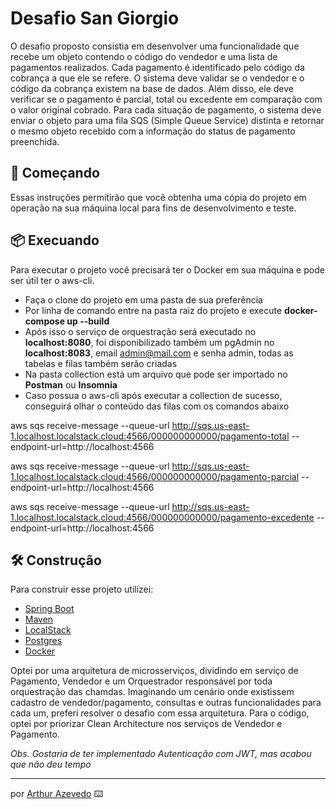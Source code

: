 # Desafio San Giorgio

O desafio proposto consistia em desenvolver uma funcionalidade que recebe um objeto contendo o código do vendedor e uma lista de pagamentos realizados. Cada pagamento é identificado pelo código da cobrança a que ele se refere. O sistema deve validar se o vendedor e o código da cobrança existem na base de dados. Além disso, ele deve verificar se o pagamento é parcial, total ou excedente em comparação com o valor original cobrado. Para cada situação de pagamento, o sistema deve enviar o objeto para uma fila SQS (Simple Queue Service) distinta e retornar o mesmo objeto recebido com a informação do status de pagamento preenchida.

## 🚀 Começando

Essas instruções permitirão que você obtenha uma cópia do projeto em operação na sua máquina local para fins de desenvolvimento e teste.

## 📦 Execuando

Para executar o projeto você precisará ter o Docker em sua máquina e pode ser útil ter o aws-cli.
 - Faça o clone do projeto em uma pasta de sua preferência
 - Por linha de comando entre na pasta raiz do projeto e execute <b>docker-compose up --build</b>
 - Após isso o serviço de orquestração será executado no <b>localhost:8080</b>, foi disponibilizado também um pgAdmin no <b>localhost:8083</b>, email admin@mail.com e senha admin, todas as tabelas e filas também serão criadas
 - Na pasta collection está um arquivo que pode ser importado no <b>Postman</b> ou <b>Insomnia</b>
 - Caso possua o aws-cli após executar a collection de sucesso, conseguirá olhar o conteúdo das filas com os comandos abaixo

 aws sqs receive-message --queue-url http://sqs.us-east-1.localhost.localstack.cloud:4566/000000000000/pagamento-total --endpoint-url=http://localhost:4566
 
 aws sqs receive-message --queue-url http://sqs.us-east-1.localhost.localstack.cloud:4566/000000000000/pagamento-parcial --endpoint-url=http://localhost:4566
 
 aws sqs receive-message --queue-url http://sqs.us-east-1.localhost.localstack.cloud:4566/000000000000/pagamento-excedente --endpoint-url=http://localhost:4566


## 🛠️ Construção

Para construir esse projeto utilizei:

* [Spring Boot](https://docs.spring.io/spring-boot/index.html)
* [Maven](https://maven.apache.org/)
* [LocalStack](https://docs.localstack.cloud/overview/)
* [Postgres](https://www.postgresql.org/docs/)
* [Docker](https://docs.docker.com/)

Optei por uma arquitetura de microsserviços, dividindo em serviço de Pagamento, Vendedor e um Orquestrador responsável por toda orquestração das chamdas. Imaginando um cenário onde existissem cadastro de vendedor/pagamento, consultas e outras funcionalidades para cada um, preferi resolver o desafio com essa arquitetura.
Para o código, optei por priorizar Clean Architecture nos serviços de Vendedor e Pagamento.

<i>Obs. Gostaria de ter implementado Autenticação com JWT, mas acabou que não deu tempo</i>


---
por [Arthur Azevedo](https://www.linkedin.com/in/arthur-azev%C3%AAdo/) ⌨️